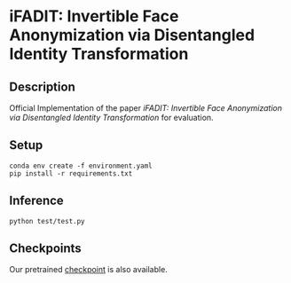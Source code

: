 # iFADIT: Invertible Face Anonymization via Disentangled Identity Transformation



## Description   
Official Implementation of the paper *iFADIT: Invertible Face Anonymization via Disentangled Identity Transformation* for evaluation.


## Setup

```
conda env create -f environment.yaml
pip install -r requirements.txt
```


<!--## Training

### Preparing the Dataset

The dataset is comprised of StyleGAN-generated images and W latent codes, both are generated from a single
StyleGAN model.

We also use real images from FFHQ to evaluate quality at test time.

The dataset is assumed to be in the following structure:

| Path | Description
| :--- | :---
| base directory | Directory for all datasets
| &boxvr;&nbsp; real | FFHQ image dataset
| &boxvr;&nbsp; dataset_N | dataset for resolution NxN
| &boxv;&nbsp; &boxvr;&nbsp; images | images generated by StyleGAN
| &boxv;&nbsp; &boxur;&nbsp; ws | W latent codes generated by StyleGAN

To generate the `dataset_N` directory, run:

```
cd utils\
python generate_fake_data.py \ 
    --resolution N \
    --batch_size BATCH_SIZE \
    --output_path OUTPUT_PATH \
    --pretrained_models_path PRETRAINED_MODELS_PATH \
    --num_images NUM_IMAGES \
    --gpu GPU
```

It will generate an image dataset in similar format to FFHQ.

### Start training

To train the model as done in the paper

```
python main.py
    NAME
    --resolution N
    --pretrained_models_path PRETRAINED_MODELS_PATH
    --dataset BASE_DATASET_DIR
    --batch_size BATCH_SIZE
    --cross_frequency 3
    --train_data_size 70000
    --results_dir RESULTS_DIR        
```

Please run `python main.py -h` for more details.
-->
## Inference

```
python test/test.py 

```

## Checkpoints

Our pretrained [checkpoint](https://drive.google.com/drive/folders/1XIE9_3LXKiIJNdtroyZvwCKaKnu-x12O?usp=sharing) is also available.
